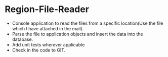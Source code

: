 # Region-File-Reader
* Console application to read the files from a specific location(Use the file which I have attached in the mail).
* Parse the file to application objects and insert the data into the database.
* Add unit tests wherever applicable
* Check in the code to GIT.
